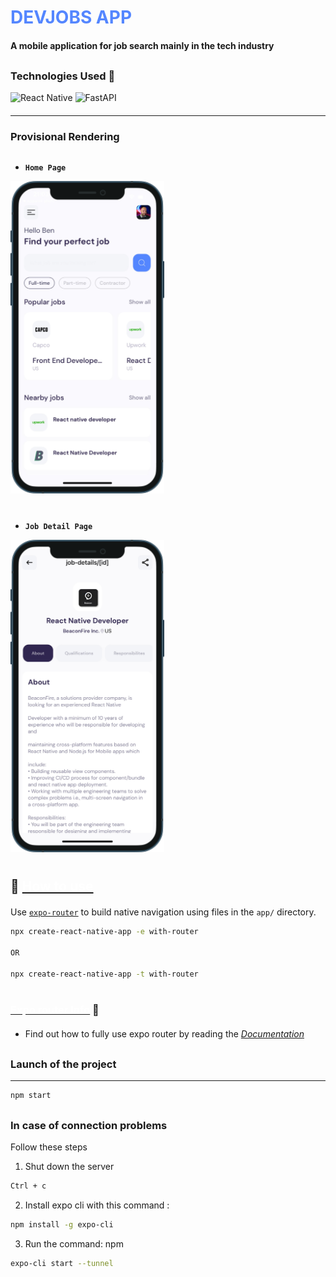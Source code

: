 # <span style="color: #5486ff;">**DEVJOBS APP**</span>

#### A mobile application for job search mainly in the tech industry

<div style="margin-top: 30px;"></div>

### **Technologies Used** 🤖

<div style="margin-top: 10px;"></div>

![React Native](https://img.shields.io/badge/react_native-%2320232a.svg?style=for-the-badge&logo=react&logoColor=%2361DAFB)
![FastAPI](https://img.shields.io/badge/RapidAPI-4b81c0?style=for-the-badge&logo=api)

<div style="margin-top: 20px;"></div>
 
***

<div style="margin-top: 20px;"></div>

### **Provisional Rendering**

<div style="margin-top: 30px;"></div>

- **`Home Page`**

<img src="assets/images/iPhone-README-image.png" style="height: 500px"/>

<div style="margin-top: 40px;"></div>

<!-- <div style="margin-top: 30px;"></div> -->

- **`Job Detail Page`**

<img src="assets/images/iphone-readme-job-details-image.png" style="height: 500px"/>

<div style="margin-top: 10px;"></div>

#

<div style="margin-top: 35px;"></div>

## 🚀 [<span style="font-weight: bold; color: white">How to use</span>](#🚀-how-to-use)

<div style="margin-top: 20px;"></div>

Use [`expo-router`](https://expo.github.io/router) to build native navigation using files in the `app/` directory.

```sh
npx create-react-native-app -e with-router

OR

npx create-react-native-app -t with-router
```

#

<div style="margin-top: 30px;"></div>

### [<span style="font-weight: bold; color: white">Expo router Info</span>](#expo-router-info) 📝

<div style="margin-top: 20px;"></div>

- Find out how to fully use expo router by reading the [_Documentation_](https://expo.github.io/router)

<div style="margin-top: 30px;"></div>

### **Launch of the project**

---

```sh
npm start
```

<div style="margin-top: 30px;"></div>

### **In case of connection problems**

Follow these steps

1. Shut down the server

```sh
Ctrl + c
```

2. Install expo cli with this command :

```sh
npm install -g expo-cli
```

3. Run the command: npm

```sh
expo-cli start --tunnel
```

<!-- Takes an item from data and renders it into the list. Typical usage:

_renderItem = ({item}) => (
  <TouchableOpacity onPress={() => this._onPress(item)}>
    <Text>{item.title}</Text>
  <TouchableOpacity/>
);
...
<FlatList data={[{title: 'Title Text', key: 'item1'}]} renderItem={this._renderItem} />
Provides additional metadata like index if you need it.

AXIOS CONNECTION PROBLEM
Request failed with status code 429
at node_modules\axios\lib\core\settle.js:null in settle
at node_modules\axios\lib\adapters\xhr.js:null in onloadend
- ... 10 more stack frames from framework internals
-->
